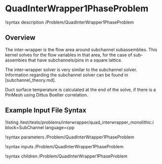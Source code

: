 # QuadInterWrapper1PhaseProblem

!syntax description /Problem/QuadInterWrapper1PhaseProblem

## Overview

<!-- -->

The inter-wrapper is the flow area around subchannel subassemblies.
This kernel solves for the flow variables in that area, for the case of sub-assembies that have subchannels/pins in a square lattice.

The inter-wrapper solver is very similar to the subchannel solver. Information regarding the subchannel solver can be found in [subchannel_theory.md].

Duct surface temperature is calculated at the end of the solve, if there is a PinMesh using Dittus Boelter correlation.

## Example Input File Syntax

!listing /test/tests/problems/interwrapper/quad_interwrapper_monolithic.i block=SubChannel language=cpp

!syntax parameters /Problem/QuadInterWrapper1PhaseProblem

!syntax inputs /Problem/QuadInterWrapper1PhaseProblem

!syntax children /Problem/QuadInterWrapper1PhaseProblem
